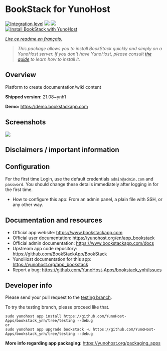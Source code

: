 <!--
N.B.: This README was automatically generated by https://github.com/YunoHost/apps/tree/master/tools/README-generator
It shall NOT be edited by hand.
-->

# BookStack for YunoHost

[![Integration level](https://dash.yunohost.org/integration/bookstack.svg)](https://dash.yunohost.org/appci/app/bookstack) ![](https://ci-apps.yunohost.org/ci/badges/bookstack.status.svg) ![](https://ci-apps.yunohost.org/ci/badges/bookstack.maintain.svg)  
[![Install BookStack with YunoHost](https://install-app.yunohost.org/install-with-yunohost.svg)](https://install-app.yunohost.org/?app=bookstack)

*[Lire ce readme en français.](./README_fr.md)*

> *This package allows you to install BookStack quickly and simply on a YunoHost server.
If you don't have YunoHost, please consult [the guide](https://yunohost.org/#/install) to learn how to install it.*

## Overview

Platform to create documentation/wiki content

**Shipped version:** 21.08~ynh1

**Demo:** https://demo.bookstackapp.com

## Screenshots

![](./doc/screenshots/bookstack-hero-screenshot.jpg)

## Disclaimers / important information

## Configuration

For the first time Login, use the default credentials `admin@admin.com` and `password`. You should change these details immediately after logging in for the first time.

* How to configure this app: From an admin panel, a plain file with SSH, or any other way.

## Documentation and resources

* Official app website: https://www.bookstackapp.com
* Official user documentation: https://yunohost.org/en/app_bookstack
* Official admin documentation: https://www.bookstackapp.com/docs
* Upstream app code repository: https://github.com/BookStackApp/BookStack
* YunoHost documentation for this app: https://yunohost.org/app_bookstack
* Report a bug: https://github.com/YunoHost-Apps/bookstack_ynh/issues

## Developer info

Please send your pull request to the [testing branch](https://github.com/YunoHost-Apps/bookstack_ynh/tree/testing).

To try the testing branch, please proceed like that.
```
sudo yunohost app install https://github.com/YunoHost-Apps/bookstack_ynh/tree/testing --debug
or
sudo yunohost app upgrade bookstack -u https://github.com/YunoHost-Apps/bookstack_ynh/tree/testing --debug
```

**More info regarding app packaging:** https://yunohost.org/packaging_apps